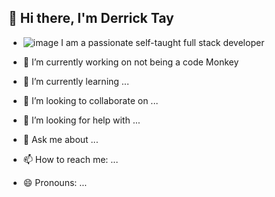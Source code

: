 ## 👋 Hi there, I'm Derrick Tay

- ![image](https://github.com/user-attachments/assets/7e267941-2d18-46d0-ab59-440679f3fcb7) I am a passionate self-taught full stack developer

- 🔭 I’m currently working on not being a code Monkey
- 🌱 I’m currently learning ...
- 👯 I’m looking to collaborate on ...
- 🤔 I’m looking for help with ...
- 💬 Ask me about ...
- 📫 How to reach me: ...
- 😄 Pronouns: ...
